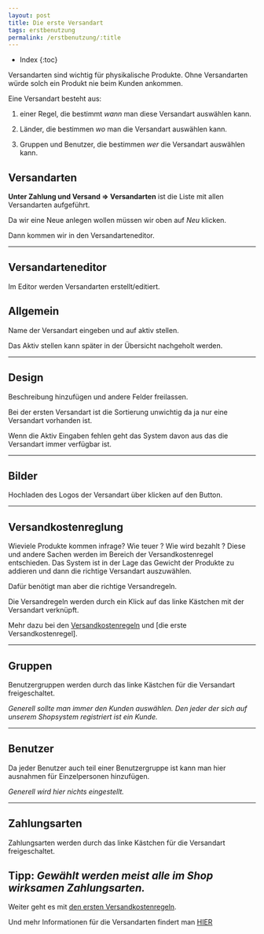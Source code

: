 ```yaml
---
layout: post
title: Die erste Versandart
tags: erstbenutzung
permalink: /erstbenutzung/:title
---
```


+ Index
{:toc}

Versandarten sind wichtig für physikalische Produkte. Ohne Versandarten würde solch ein  Produkt nie beim Kunden ankommen.

Eine Versandart besteht aus:

1. einer Regel, die bestimmt *wann* man diese Versandart auswählen kann.

2. Länder, die bestimmen *wo* man die Versandart auswählen kann.

3. Gruppen und Benutzer, die bestimmen *wer* die Versandart auswählen kann.   

## Versandarten

**Unter Zahlung und Versand => Versandarten** ist die Liste mit allen Versandarten aufgeführt.

Da wir eine Neue anlegen wollen müssen wir oben auf *Neu* klicken.

Dann kommen wir in den Versandarteneditor.

---

## Versandarteneditor

Im Editor werden Versandarten erstellt/editiert.

## Allgemein

Name der Versandart eingeben und auf aktiv stellen.

Das Aktiv stellen kann später in der Übersicht nachgeholt werden.

---

## Design

Beschreibung hinzufügen und andere Felder freilassen.

Bei der ersten Versandart ist die Sortierung unwichtig da ja nur eine Versandart vorhanden ist.

Wenn die Aktiv Eingaben fehlen geht das System davon aus das die Versandart immer verfügbar ist.

---

## Bilder

Hochladen des Logos der Versandart über klicken auf den Button.

---

## Versandkostenreglung

Wieviele Produkte kommen infrage? Wie teuer ? Wie wird bezahlt ?
Diese und andere Sachen werden im Bereich der Versandkostenregel entschieden.
Das System ist in der Lage das Gewicht der Produkte zu addieren und dann die richtige Versandart auszuwählen.

Dafür benötigt man aber die richtige Versandregeln.

Die Versandregeln werden durch ein Klick auf das linke Kästchen mit der Versandart verknüpft. 

Mehr dazu bei den [Versandkostenregeln] und [die erste Versandkostenregel].

---

## Gruppen 

Benutzergruppen werden durch das linke Kästchen für die Versandart freigeschaltet.

*Generell sollte man immer den Kunden auswählen. Den jeder der sich auf unserem Shopsystem registriert ist ein Kunde.*

---

## Benutzer 

Da jeder Benutzer auch teil einer Benutzergruppe ist kann man hier ausnahmen für Einzelpersonen hinzufügen.

*Generell wird hier nichts eingestellt.*

---

## Zahlungsarten

Zahlungsarten werden durch das linke Kästchen für die Versandart freigeschaltet.

Tipp: *Gewählt werden meist alle im Shop wirksamen Zahlungsarten.*
---

Weiter geht es mit [den ersten Versandkostenregeln][Versandkostenregeln]. 

Und mehr Informationen für die Versandarten findert man [HIER][versandarten]

[Versandkostenregeln]: /wiki/versand-zahlungen/versandkostenregelung
[versandarten]: /wiki/versand-zahlungen/versandarten
